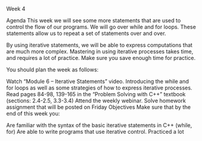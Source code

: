 
Week 4 
 

Agenda
This week we will see some more statements that are used to control the flow of our programs. We will go over while and for loops. These statements allow us to repeat a set of statements over and over.

By using iterative statements, we will be able to express computations that are much more complex. Mastering in using iterative processes takes time, and requires a lot of practice. Make sure you save enough time for practice.

You should plan the week as follows:

Watch “Module 6 – Iterative Statements” video. Introducing the while and for loops as well as some strategies of how to express iterative processes.
Read pages 84-98, 139-165 in the “Problem Solving with C++” textbook (sections: 2.4-2.5, 3.3-3.4)
Attend the weekly webinar.
Solve homework assignment that will be posted on Friday
Objectives
Make sure that by the end of this week you:

Are familiar with the syntax of the basic iterative statements in C++ (while, for)
Are able to write programs that use iterative control.
Practiced a lot
